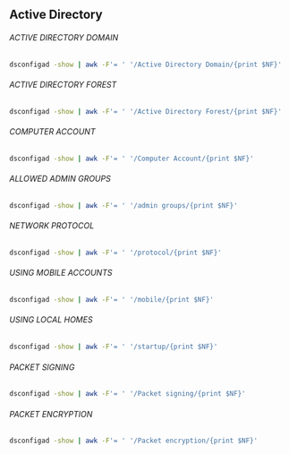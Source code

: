 ## Active Directory

###### ACTIVE DIRECTORY DOMAIN
```bash
dsconfigad -show | awk -F'= ' '/Active Directory Domain/{print $NF}'
```

###### ACTIVE DIRECTORY FOREST
```bash
dsconfigad -show | awk -F'= ' '/Active Directory Forest/{print $NF}'
```

###### COMPUTER ACCOUNT
```bash
dsconfigad -show | awk -F'= ' '/Computer Account/{print $NF}'
```

###### ALLOWED ADMIN GROUPS
```bash
dsconfigad -show | awk -F'= ' '/admin groups/{print $NF}'
```

###### NETWORK PROTOCOL
```bash
dsconfigad -show | awk -F'= ' '/protocol/{print $NF}'
```

###### USING MOBILE ACCOUNTS
```bash
dsconfigad -show | awk -F'= ' '/mobile/{print $NF}'
```

###### USING LOCAL HOMES
```bash
dsconfigad -show | awk -F'= ' '/startup/{print $NF}'
```

###### PACKET SIGNING
```bash
dsconfigad -show | awk -F'= ' '/Packet signing/{print $NF}'
```

###### PACKET ENCRYPTION
```bash
dsconfigad -show | awk -F'= ' '/Packet encryption/{print $NF}'
```

